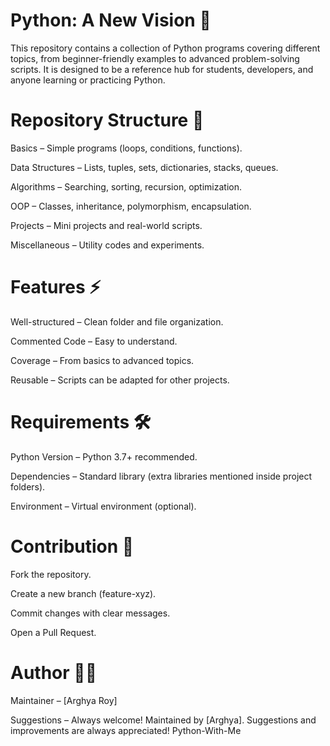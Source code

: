 # Python: A New Vision 🚀

This repository contains a collection of Python programs covering different topics, from beginner-friendly examples to advanced problem-solving scripts. It is designed to be a reference hub for students, developers, and anyone learning or practicing Python.

# Repository Structure 📂 

Basics – Simple programs (loops, conditions, functions).

Data Structures – Lists, tuples, sets, dictionaries, stacks, queues.

Algorithms – Searching, sorting, recursion, optimization.

OOP – Classes, inheritance, polymorphism, encapsulation.

Projects – Mini projects and real-world scripts.

Miscellaneous – Utility codes and experiments.

# Features ⚡

Well-structured – Clean folder and file organization.

Commented Code – Easy to understand.

Coverage – From basics to advanced topics.

Reusable – Scripts can be adapted for other projects.

# Requirements 🛠

Python Version – Python 3.7+ recommended.

Dependencies – Standard library (extra libraries mentioned inside project folders).

Environment – Virtual environment (optional).

# Contribution 🤝

Fork the repository.

Create a new branch (feature-xyz).

Commit changes with clear messages.

Open a Pull Request.

# Author 👨‍💻

Maintainer – [Arghya Roy]

Suggestions – Always welcome!
Maintained by [Arghya]. Suggestions and improvements are always appreciated! Python-With-Me
